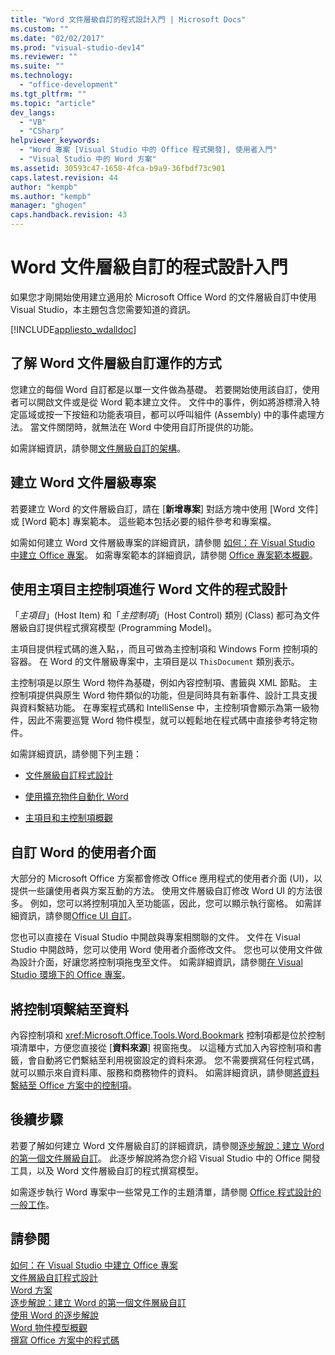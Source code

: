 ```yaml
---
title: "Word 文件層級自訂的程式設計入門 | Microsoft Docs"
ms.custom: ""
ms.date: "02/02/2017"
ms.prod: "visual-studio-dev14"
ms.reviewer: ""
ms.suite: ""
ms.technology: 
  - "office-development"
ms.tgt_pltfrm: ""
ms.topic: "article"
dev_langs: 
  - "VB"
  - "CSharp"
helpviewer_keywords: 
  - "Word 專案 [Visual Studio 中的 Office 程式開發], 使用者入門"
  - "Visual Studio 中的 Word 方案"
ms.assetid: 30593c47-1658-4fca-b9a9-36fbdf73c901
caps.latest.revision: 44
author: "kempb"
ms.author: "kempb"
manager: "ghogen"
caps.handback.revision: 43
---
```

# Word 文件層級自訂的程式設計入門
  如果您才剛開始使用建立適用於 Microsoft Office Word 的文件層級自訂中使用 Visual Studio，本主題包含您需要知道的資訊。  
  
 [!INCLUDE[appliesto_wdalldoc](../vsto/includes/appliesto-wdalldoc-md.md)]  
  
## 了解 Word 文件層級自訂運作的方式  
 您建立的每個 Word 自訂都是以單一文件做為基礎。  若要開始使用該自訂，使用者可以開啟文件或是從 Word 範本建立文件。  文件中的事件，例如將游標滑入特定區域或按一下按鈕和功能表項目，都可以呼叫組件 \(Assembly\) 中的事件處理方法。  當文件關閉時，就無法在 Word 中使用自訂所提供的功能。  
  
 如需詳細資訊，請參閱[文件層級自訂的架構](../vsto/architecture-of-document-level-customizations.md)。  
  
## 建立 Word 文件層級專案  
 若要建立 Word 的文件層級自訂，請在 \[**新增專案**\] 對話方塊中使用 \[Word 文件\] 或 \[Word 範本\] 專案範本。  這些範本包括必要的組件參考和專案檔。  
  
 如需如何建立 Word 文件層級專案的詳細資訊，請參閱 [如何：在 Visual Studio 中建立 Office 專案](../vsto/how-to-create-office-projects-in-visual-studio.md)。  如需專案範本的詳細資訊，請參閱 [Office 專案範本概觀](../vsto/office-project-templates-overview.md)。  
  
## 使用主項目主控制項進行 Word 文件的程式設計  
 「*主項目*」\(Host Item\) 和「*主控制項*」\(Host Control\) 類別 \(Class\) 都可為文件層級自訂提供程式撰寫模型 \(Programming Model\)。  
  
 主項目提供程式碼的進入點，，而且可做為主控制項和 Windows Form 控制項的容器。  在 Word 的文件層級專案中，主項目是以 `ThisDocument` 類別表示。  
  
 主控制項是以原生 Word 物件為基礎，例如內容控制項、書籤與 XML 節點。  主控制項提供與原生 Word 物件類似的功能，但是同時具有新事件、設計工具支援與資料繫結功能。  在專案程式碼和 IntelliSense 中，主控制項會顯示為第一級物件，因此不需要巡覽 Word 物件模型，就可以輕鬆地在程式碼中直接參考特定物件。  
  
 如需詳細資訊，請參閱下列主題：  
  
-   [文件層級自訂程式設計](../vsto/programming-document-level-customizations.md)  
  
-   [使用擴充物件自動化 Word](../vsto/automating-word-by-using-extended-objects.md)  
  
-   [主項目和主控制項概觀](../vsto/host-items-and-host-controls-overview.md)  
  
## 自訂 Word 的使用者介面  
 大部分的 Microsoft Office 方案都會修改 Office 應用程式的使用者介面 \(UI\)，以提供一些讓使用者與方案互動的方法。  使用文件層級自訂修改 Word UI 的方法很多。  例如，您可以將控制項加入至功能區，因此，您可以顯示執行窗格。  如需詳細資訊，請參閱[Office UI 自訂](../vsto/office-ui-customization.md)。  
  
 您也可以直接在 Visual Studio 中開啟與專案相關聯的文件。  文件在 Visual Studio 中開啟時，您可以使用 Word 使用者介面修改文件。  您也可以使用文件做為設計介面，好讓您將控制項拖曳至文件。  如需詳細資訊，請參閱[在 Visual Studio 環境下的 Office 專案](../vsto/office-projects-in-the-visual-studio-environment.md)。  
  
## 將控制項繫結至資料  
 內容控制項和 <xref:Microsoft.Office.Tools.Word.Bookmark> 控制項都是位於控制項清單中，方便您直接從 \[**資料來源**\] 視窗拖曳。  以這種方式加入內容控制項和書籤，會自動將它們繫結至利用視窗設定的資料來源。  您不需要撰寫任何程式碼，就可以顯示來自資料庫、服務和商務物件的資料。  如需詳細資訊，請參閱[將資料繫結至 Office 方案中的控制項](../vsto/binding-data-to-controls-in-office-solutions.md)。  
  
## 後續步驟  
 若要了解如何建立 Word 文件層級自訂的詳細資訊，請參閱[逐步解說：建立 Word 的第一個文件層級自訂](../vsto/walkthrough-creating-your-first-document-level-customization-for-word.md)。  此逐步解說將為您介紹 Visual Studio 中的 Office 開發工具，以及 Word 文件層級自訂的程式撰寫模型。  
  
 如需逐步執行 Word 專案中一些常見工作的主題清單，請參閱 [Office 程式設計的一般工作](../vsto/common-tasks-in-office-programming.md)。  
  
## 請參閱  
 [如何：在 Visual Studio 中建立 Office 專案](../vsto/how-to-create-office-projects-in-visual-studio.md)   
 [文件層級自訂程式設計](../vsto/programming-document-level-customizations.md)   
 [Word 方案](../vsto/word-solutions.md)   
 [逐步解說：建立 Word 的第一個文件層級自訂](../vsto/walkthrough-creating-your-first-document-level-customization-for-word.md)   
 [使用 Word 的逐步解說](../vsto/walkthroughs-using-word.md)   
 [Word 物件模型概觀](../vsto/word-object-model-overview.md)   
 [撰寫 Office 方案中的程式碼](../vsto/writing-code-in-office-solutions.md)  
  
  